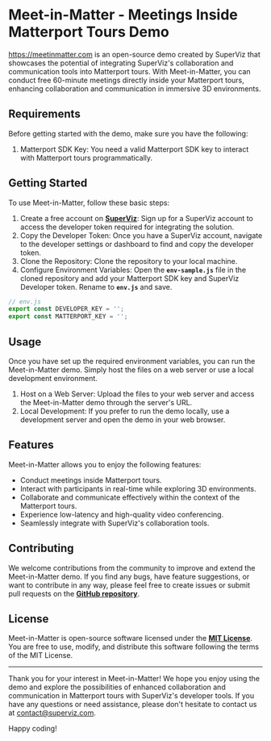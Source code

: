 # Meet-in-Matter -  Meetings Inside Matterport Tours Demo

https://meetinmatter.com is an open-source demo created by SuperViz that showcases the potential of integrating SuperViz's collaboration and communication tools into Matterport tours. With Meet-in-Matter, you can conduct free 60-minute meetings directly inside your Matterport tours, enhancing collaboration and communication in immersive 3D environments.

## **Requirements**

Before getting started with the demo, make sure you have the following:

1. Matterport SDK Key: You need a valid Matterport SDK key to interact with Matterport tours programmatically.

## **Getting Started**

To use Meet-in-Matter, follow these basic steps:

1. Create a free account on **[SuperViz](https://www.superviz.com/)**: Sign up for a SuperViz account to access the developer token required for integrating the solution.
2. Copy the Developer Token: Once you have a SuperViz account, navigate to the developer settings or dashboard to find and copy the developer token.
3. Clone the Repository: Clone the repository to your local machine.
4. Configure Environment Variables: Open the **`env-sample.js`** file in the cloned repository and add your Matterport SDK key and SuperViz Developer token. Rename to **`env.js`** and save.

```jsx
// env.js
export const DEVELOPER_KEY = '';
export const MATTERPORT_KEY = '';
```

## **Usage**

Once you have set up the required environment variables, you can run the Meet-in-Matter demo. Simply host the files on a web server or use a local development environment.

1. Host on a Web Server: Upload the files to your web server and access the Meet-in-Matter demo through the server's URL.
2. Local Development: If you prefer to run the demo locally, use a development server and open the demo in your web browser.

## **Features**

Meet-in-Matter allows you to enjoy the following features:

- Conduct meetings inside Matterport tours.
- Interact with participants in real-time while exploring 3D environments.
- Collaborate and communicate effectively within the context of the Matterport tours.
- Experience low-latency and high-quality video conferencing.
- Seamlessly integrate with SuperViz's collaboration tools.

## **Contributing**

We welcome contributions from the community to improve and extend the Meet-in-Matter demo. If you find any bugs, have feature suggestions, or want to contribute in any way, please feel free to create issues or submit pull requests on the **[GitHub repository](https://github.com/superviz/meet-in-matter)**.

## **License**

Meet-in-Matter is open-source software licensed under the **[MIT License](https://chat.openai.com/link-to-license-file)**. You are free to use, modify, and distribute this software following the terms of the MIT License.

---

Thank you for your interest in Meet-in-Matter! We hope you enjoy using the demo and explore the possibilities of enhanced collaboration and communication in Matterport tours with SuperViz's developer tools. If you have any questions or need assistance, please don't hesitate to contact us at [contact@superviz.com](mailto:support@superviz.com). 

Happy coding!
